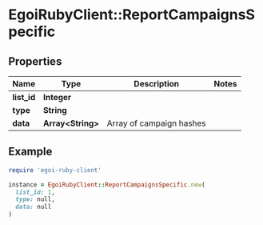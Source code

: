 # EgoiRubyClient::ReportCampaignsSpecific

## Properties

| Name | Type | Description | Notes |
| ---- | ---- | ----------- | ----- |
| **list_id** | **Integer** |  |  |
| **type** | **String** |  |  |
| **data** | **Array&lt;String&gt;** | Array of campaign hashes |  |

## Example

```ruby
require 'egoi-ruby-client'

instance = EgoiRubyClient::ReportCampaignsSpecific.new(
  list_id: 1,
  type: null,
  data: null
)
```

